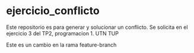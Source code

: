 # ejercicio_conflicto
Este repositorio es para generar y solucionar un conflicto. Se solicita en el ejercicio 3 del TP2, programacion 1. UTN TUP

Este es un cambio en la rama feature-branch
